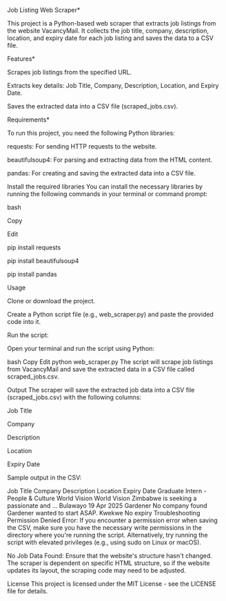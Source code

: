 Job Listing Web Scraper*


This project is a Python-based web scraper that extracts job listings from the website VacancyMail. It collects the job title, company, description, location, and expiry date for each job listing and saves the data to a CSV file.

Features*

Scrapes job listings from the specified URL.

Extracts key details: Job Title, Company, Description, Location, and Expiry Date.

Saves the extracted data into a CSV file (scraped_jobs.csv).

Requirements*

To run this project, you need the following Python libraries:

requests: For sending HTTP requests to the website.

beautifulsoup4: For parsing and extracting data from the HTML content.

pandas: For creating and saving the extracted data into a CSV file.

Install the required libraries
You can install the necessary libraries by running the following commands in your terminal or command prompt:

bash

Copy

Edit

pip install requests

pip install beautifulsoup4

pip install pandas

Usage

Clone or download the project.

Create a Python script file (e.g., web_scraper.py) and paste the provided code into it.

Run the script:

Open your terminal and run the script using Python:

bash
Copy
Edit
python web_scraper.py
The script will scrape job listings from VacancyMail and save the extracted data in a CSV file called scraped_jobs.csv.

Output
The scraper will save the extracted job data into a CSV file (scraped_jobs.csv) with the following columns:

Job Title

Company

Description

Location

Expiry Date

Sample output in the CSV:

Job Title	Company	Description	Location	Expiry Date
Graduate Intern - People & Culture	World Vision	World Vision Zimbabwe is seeking a passionate and ...	Bulawayo	19 Apr 2025
Gardener	No company found	Gardener wanted to start ASAP.	Kwekwe	No expiry
Troubleshooting
Permission Denied Error: If you encounter a permission error when saving the CSV, make sure you have the necessary write permissions in the directory where you're running the script. Alternatively, try running the script with elevated privileges (e.g., using sudo on Linux or macOS).

No Job Data Found: Ensure that the website's structure hasn't changed. The scraper is dependent on specific HTML structure, so if the website updates its layout, the scraping code may need to be adjusted.

License
This project is licensed under the MIT License - see the LICENSE file for details.
